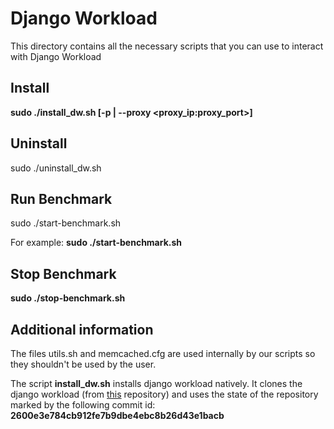 # Django Workload

This directory contains all the necessary scripts that you can use to interact with Django Workload

## Install

**sudo ./install_dw.sh [-p | --proxy <proxy_ip:proxy_port>]**

## Uninstall

sudo ./uninstall_dw.sh

## Run Benchmark

sudo ./start-benchmark.sh

For example: **sudo ./start-benchmark.sh**

## Stop Benchmark

**sudo ./stop-benchmark.sh**

## Additional information

The files utils.sh and memcached.cfg are used internally by our scripts so they shouldn't be used by the user.

The script **install_dw.sh** installs django workload natively. It clones the django workload (from [this](https://github.com/Instagram/django-workload)
repository) and uses the state of the repository marked by the following commit id: **2600e3e784cb912fe7b9dbe4ebc8b26d43e1bacb**
